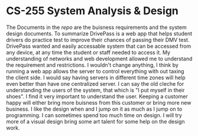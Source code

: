 # CS-255 System Analysis & Design

The Documents in the *repo* are the buisness requirements and the system design documents. To summarize DrivePass is a web app that helps student drivers do practice test to improve their chances of passing their DMV test. DrivePass wanted and easily accessable system that can be accessed from any device, at any time the student or staff needed to access it. My understanding of networks and web development allowed me to understand the requirement and restrictions. I wouldn't change anything, I think by running a web app allows the server to control everything with out taxing the client side. I would say having servers in different time zones will help even better than have one centralized server. I can say the old cleche for understanding the users of the system, that which is "I put myself in their shoes". I find it very important to understand the user. Keeping a customer happy will either bring more buisness from this customer or bring more new business. I like the design when and I jump on it as much as I jump on to programming. I can sometimes spend too much time on design. I will try more of a visual design bring some art talent for some help on the design work.
